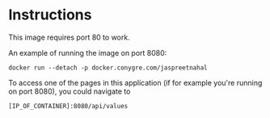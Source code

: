# Instructions

This image requires port 80 to work.

An example of running the image on port 8080:

```
docker run --detach -p docker.conygre.com/jaspreetnahal
```

To access one of the pages in this application (if for example you're running
on port 8080), you could navigate to

```
[IP_OF_CONTAINER]:8080/api/values
```
